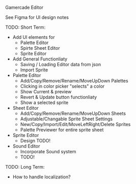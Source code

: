Gamercade Editor

See Figma for UI design notes

TODO: Short Term:
- Add UI elements for
    - Palette Editor
    - Spirte Sheet Editor
    - Sprite Editor
- Add General Functionliaty
    - Saving / Loading Editor data from json
    - Import Sprite
- Palette Editor
    - Add/Copy/Remove/Rename/MoveUpDown Palettes
    - Clicking in color picker "selects" a color
    - Show Current & preview
    - Revert & Update button functionliaty
    - Show a selected sprite
- Sheet Editor
    - Add/Copy/Remove/Rename/MoveUpDown Sheets
    - Adjustable/Changable Sprite Sheet Settings
    - New/Copy/Import/Edit/MoveLeftRight/Delete Sprites
    - Palette Previewer for entire sprite sheet
- Sprite Editor
    - Design TODO!
- Sound Editor
    - Incorporate Sound system
    - TODO!

TODO: Long Term:
- How to handle localization?

